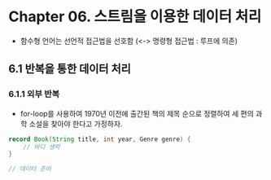 # Chapter 06. 스트림을 이용한 데이터 처리
- 함수형 언어는 선언적 접근법을 선호함 (<-> 명령형 접근법 : 루프에 의존)

## 6.1 반복을 통한 데이터 처리
### 6.1.1 외부 반복
- for-loop를 사용하여 1970년 이전에 출간된 책의 제목 순으로 정렬하여 세 편의 과학 소설을 찾아야 한다고 가정하자.
```java
record Book(String title, int year, Genre genre) {
    // 바디 생략
}

// 데이터 준비